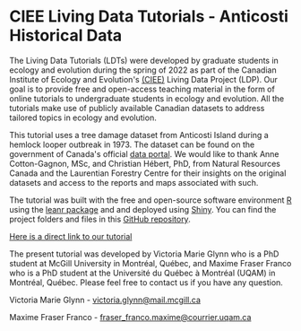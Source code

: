 # CIEE Living Data Tutorials - Anticosti Historical Data

The Living Data Tutorials (LDTs) were developed by graduate students in ecology and evolution during the spring of 2022 as part of the Canadian Institute of Ecology and Evolution's [(CIEE)](https://www.ciee-icee.ca/data.html) Living Data Project (LDP). Our goal is to provide free and open-access teaching material in the form of online tutorials to undergraduate students in ecology and evolution. All the tutorials make use of publicly available Canadian datasets to address tailored topics in ecology and evolution. 

This tutorial uses a tree damage dataset from Anticosti Island during a hemlock looper outbreak in 1973. The dataset can be found on the government of Canada's official [data portal](https://open.canada.ca/data/en/dataset/9dda09b0-649f-4002-b207-7b204eb81cbb). We would like to thank Anne Cotton-Gagnon, MSc, and Christian Hébert, PhD, from Natural Resources Canada and the Laurentian Forestry Centre for their insights on the original datasets and access to the reports and maps associated with such.

The tutorial was built with the free and open-source software environment [R](https://www.r-project.org/) using the [leanr package](https://rstudio.github.io/learnr/) and and deployed using [Shiny](https://shiny.rstudio.com/). You can find the project folders and files in this [GitHub repository](https://github.com/Living-Data-Tutorials/Anticosti-Historical-Data).

[Here is a direct link to our tutorial](https://vmglynn-ldp.shinyapps.io/LDT_Anticosti_Tutorial/#section-welcome-to-the-living-data-tutorials)

The present tutorial was developed by Victoria Marie Glynn who is a PhD student at McGill University in Montréal, Québec, and Maxime Fraser Franco who is a PhD student at the Université du Québec à Montréal (UQAM) in Montréal, Québec. Please feel free to contact us if you have any question.

Victoria Marie Glynn - victoria.glynn@mail.mcgill.ca

Maxime Fraser Franco - fraser_franco.maxime@courrier.uqam.ca
